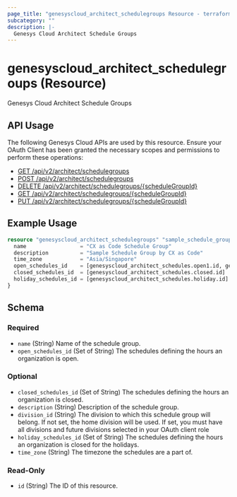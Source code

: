 ```yaml
---
page_title: "genesyscloud_architect_schedulegroups Resource - terraform-provider-genesyscloud"
subcategory: ""
description: |-
  Genesys Cloud Architect Schedule Groups
---
```

# genesyscloud_architect_schedulegroups (Resource)

Genesys Cloud Architect Schedule Groups

## API Usage
The following Genesys Cloud APIs are used by this resource. Ensure your OAuth Client has been granted the necessary scopes and permissions to perform these operations:

* [GET /api/v2/architect/schedulegroups](https://developer.genesys.cloud/api/rest/v2/architect/#get-api-v2-architect-schedulegroups)
* [POST /api/v2/architect/schedulegroups](https://developer.genesys.cloud/api/rest/v2/architect/#post-api-v2-architect-schedulegroups)
* [DELETE /api/v2/architect/schedulegroups/{scheduleGroupId}](https://developer.genesys.cloud/api/rest/v2/architect/#delete-api-v2-architect-schedulegroups--scheduleGroupId-)
* [GET /api/v2/architect/schedulegroups/{scheduleGroupId}](https://developer.genesys.cloud/api/rest/v2/architect/#get-api-v2-architect-schedulegroups--scheduleGroupId-)
* [PUT /api/v2/architect/schedulegroups/{scheduleGroupId}](https://developer.genesys.cloud/api/rest/v2/architect/#put-api-v2-architect-schedulegroups--scheduleGroupId-)


## Example Usage

```terraform
resource "genesyscloud_architect_schedulegroups" "sample_schedule_groups" {
  name                 = "CX as Code Schedule Group"
  description          = "Sample Schedule Group by CX as Code"
  time_zone            = "Asia/Singapore"
  open_schedules_id    = [genesyscloud_architect_schedules.open1.id, genesyscloud_architect_schedules.open2.id]
  closed_schedules_id  = [genesyscloud_architect_schedules.closed.id]
  holiday_schedules_id = [genesyscloud_architect_schedules.holiday.id]
}
```

<!-- schema generated by tfplugindocs -->
## Schema

### Required

- `name` (String) Name of the schedule group.
- `open_schedules_id` (Set of String) The schedules defining the hours an organization is open.

### Optional

- `closed_schedules_id` (Set of String) The schedules defining the hours an organization is closed.
- `description` (String) Description of the schedule group.
- `division_id` (String) The division to which this schedule group will belong. If not set, the home division will be used. If set, you must have all divisions and future divisions selected in your OAuth client role
- `holiday_schedules_id` (Set of String) The schedules defining the hours an organization is closed for the holidays.
- `time_zone` (String) The timezone the schedules are a part of.

### Read-Only

- `id` (String) The ID of this resource.

